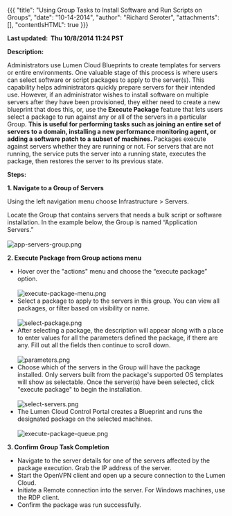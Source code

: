 {{{
  "title": "Using Group Tasks to Install Software and Run Scripts on Groups",
  "date": "10-14-2014",
  "author": "Richard Seroter",
  "attachments": [],
  "contentIsHTML": true
}}}

<p><strong><strong>Last updated: &nbsp;Thu 10/8/2014 11:24 PST</strong></strong>
</p>
<p><strong>Description:</strong>
</p>
<p>Administrators use Lumen Cloud Blueprints to create templates for servers or entire environments. One valuable stage of this process is where users can select software or script packages to apply to the server(s). This capability helps administrators
  quickly prepare servers for their intended use. However, if an administrator wishes to install software on multiple servers after they have been provisioned, they either need to create a new blueprint that does this, or, use the&nbsp;<strong>Execute Package</strong>&nbsp;feature
  that lets users select a package to run against any or all of the servers in a particular Group.&nbsp;<strong>This is useful for performing tasks such as joining an entire set of servers to a domain, installing a new performance monitoring agent, or adding a software patch to a subset of machines.&nbsp;</strong>Packages
  execute against&nbsp;servers whether they are running or not. For servers that are not running, the service puts the server into a running state, executes the package, then restores the server to its previous state.</p>
<p><strong>Steps:</strong>
</p>
<p><strong>1. Navigate to a Group of Servers</strong>
  <p>Using the left navigation menu choose Infrastructure > Servers.
  <p>Locate the Group that contains servers that needs a bulk script or software installation. In the example below, the Group is named “Application Servers.”&nbsp;
    <br />
    <br /><img src="https://t3n.zendesk.com/attachments/token/jqJrgUtppupA68Z3wyjiKm9HX/?name=app-servers-group.png" alt="app-servers-group.png" />
  </li>
</ul>
<p><strong>2. Execute Package from Group actions menu</strong>
</p>
<ul>
  <li>Hover over the "actions" menu and choose the “execute package” option.&nbsp;
    <br />
    <br /><img src="https://t3n.zendesk.com/attachments/token/HN1Wwjw9zsjc494RKhTJr3zfS/?name=execute-package-menu.png" alt="execute-package-menu.png" />
  </li>
  <li>Select a package to apply to the servers in this group. You can view all packages, or filter based on visibility or name.&nbsp;
    <br />
    <br /><img src="https://t3n.zendesk.com/attachments/token/Q8GK3LLhITVJPOVrqJsC8bPXS/?name=select-package.png" alt="select-package.png" />
  </li>
  <li>After selecting a package, the description will appear along with a place to enter values for all the parameters defined the package, if there are any. Fill out all the fields then continue to scroll down.
    <br />
    <br /><img src="https://t3n.zendesk.com/attachments/token/wqtdfIrjHOCoMu4Dm8TVpO5Hw/?name=parameters.png" alt="parameters.png" />
  </li>
  <li>Choose which of the servers in the Group will have the package installed. Only servers built from the package's supported OS templates will show as selectable. Once the server(s) have been selected, click "execute package" to begin the installation.
    <br
    />
    <br /><img src="https://t3n.zendesk.com/attachments/token/hYZhmMpiLuE2kZTbuoidYV6GI/?name=select-servers.png" alt="select-servers.png" />
  </li>
  <li>The Lumen Cloud Control Portal creates a Blueprint and runs the designated package on the selected machines.&nbsp;
    <br />
    <br /><img src="https://t3n.zendesk.com/attachments/token/UDIBiWIJNjnUUjTGLpVqIZvvA/?name=execute-package-queue.png" alt="execute-package-queue.png" />
  </li>
</ul>
<p><strong>3. Confirm Group Task Completion</strong>
</p>
<ul>
  <li>Navigate to the server details for one of the servers affected by the package execution. Grab the IP address of the server.</li>
  <li>Start the OpenVPN client and open up a secure connection to the Lumen Cloud.</li>
  <li>Initiate a Remote connection into the server. For Windows machines, use the RDP client.</li>
  <li>Confirm the package was run successfully.</li>
</ul>
